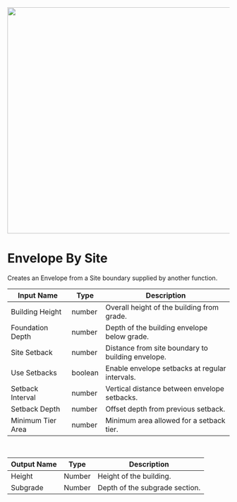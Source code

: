 <img src="preview.png" width="512">

# Envelope By Site

Creates an Envelope from a Site boundary supplied by another function.

|Input Name|Type|Description|
|---|---|---|
|Building Height|number|Overall height of the building from grade.|
|Foundation Depth|number|Depth of the building envelope below grade.|
|Site Setback|number|Distance from site boundary to building envelope.|
|Use Setbacks|boolean|Enable envelope setbacks at regular intervals.|
|Setback Interval|number|Vertical distance between envelope setbacks.|
|Setback Depth|number|Offset depth from previous setback.|
|Minimum Tier Area|number|Minimum area allowed for a setback tier.|


<br>

|Output Name|Type|Description|
|---|---|---|
|Height|Number|Height of the building.|
|Subgrade|Number|Depth of the subgrade section.|

